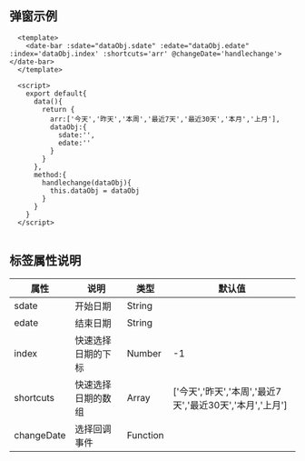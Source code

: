 ## 弹窗示例
 
```
  <template>
    <date-bar :sdate="dataObj.sdate" :edate="dataObj.edate" :index='dataObj.index' :shortcuts='arr' @changeDate='handlechange'></date-bar>
  </template>

  <script>
    export default{
      data(){
        return {
          arr:['今天','昨天','本周','最近7天','最近30天','本月','上月'],
          dataObj:{
            sdate:'',
            edate:''
          }
        }
      },
      method:{
        handlechange(dataObj){
          this.dataObj = dataObj
        }
      }
    }
  </script>
 
```


 
## 标签属性说明

| 属性 | 说明 | 类型 | 默认值 |
| --- | --- | --- | --- |
| sdate | 开始日期 | String |    |
| edate | 结束日期 | String |    |
| index | 快速选择日期的下标 | Number | -1 |   
| shortcuts | 快速选择日期的数组 | Array | ['今天','昨天','本周','最近7天','最近30天','本月','上月']  |
| changeDate | 选择回调事件 | Function | |
 
